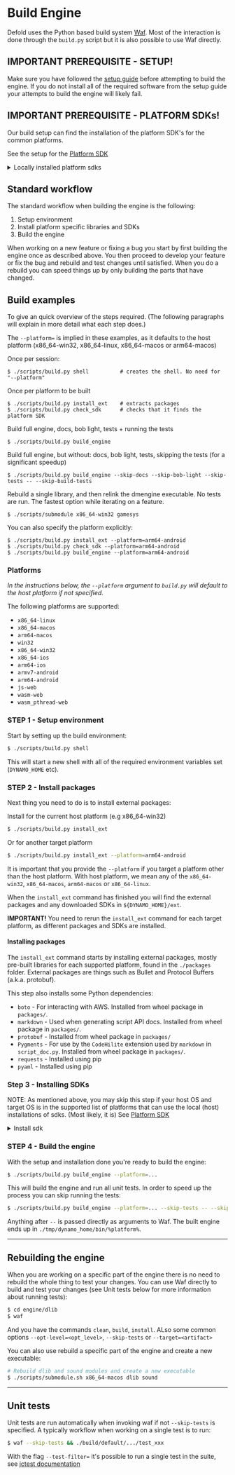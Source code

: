 # Build Engine

Defold uses the Python based build system [Waf](https://waf.io/). Most of the interaction is done through the `build.py` script but it is also possible to use Waf directly.

## IMPORTANT PREREQUISITE - SETUP!

Make sure you have followed the [setup guide](/README_SETUP.md) before attempting to build the engine. If you do not install all of the required software from the setup guide your attempts to build the engine will likely fail.

## IMPORTANT PREREQUISITE - PLATFORM SDKs!

Our build setup can find the installation of the platform SDK's for the common platforms.

See the setup for the [Platform SDK](./README_SETUP.md#platform-sdk)

<details><summary>Locally installed platform sdks</summary><p>

### Using local installation

Our build setup can find the installation of the platform SDK's for the common platforms.
See [Platform SDK](./README_SETUP.md#platform-sdk)

If you have these tools installed, you can skip the `./scripts/build.py install_sdk` step altogether.

Since support for locally installed SDK's is in progress, some platforms still _do_ require the `--install_sdk` step, and thus requires you to have the prepackaged sdk's available.

### Prepackaged SDKs

This step is currently needed for HTML5.

Due to licensing restrictions **the SDKs are not distributed with Defold**. You need to provide these from a URL accessible by your local machine so that `build.py` and the `install_ext` command can download and unpack them.

__In order to simplify this process we provide scripts to download and package the SDKs__ [Read more about this process here](/scripts/package/README.md).

The path to the SDKs can either be passed to `build.py` using the `--package-path` option or by setting the `DM_PACKAGES_URL` environment variable.

</p></details>

## Standard workflow

The standard workflow when building the engine is the following:

1. Setup environment
2. Install platform specific libraries and SDKs
3. Build the engine

When working on a new feature or fixing a bug you start by first building the engine once as described above. You then proceed to develop your feature or fix the bug and rebuild and test changes until satisfied. When you do a rebuild you can speed things up by only building the parts that have changed.

## Build examples

To give an quick overview of the steps required.
(The following paragraphs will explain in more detail what each step does.)

The `--platform=` is implied in these examples, as it defaults to the host platform (x86_64-win32, x86_64-linux, x86_64-macos or arm64-macos)

Once per session:
```
$ ./scripts/build.py shell          # creates the shell. No need for "--platform"
```

Once per platform to be built
```
$ ./scripts/build.py install_ext    # extracts packages
$ ./scripts/build.py check_sdk      # checks that it finds the platform SDK
```

Build full engine, docs, bob light, tests + running the tests

    $ ./scripts/build.py build_engine

Build full engine, but without: docs, bob light, tests, skipping the tests (for a significant speedup)

    $ ./scripts/build.py build_engine --skip-docs --skip-bob-light --skip-tests -- --skip-build-tests

Rebuild a single library, and then relink the dmengine executable. No tests are run. The fastest option while iterating on a feature.

    $ ./scripts/submodule x86_64-win32 gamesys


You can also specify the platform explicitly:
```
$ ./scripts/build.py install_ext --platform=arm64-android
$ ./scripts/build.py check_sdk --platform=arm64-android
$ ./scripts/build.py build_engine --platform=arm64-android
```

### Platforms

*In the instructions below, the `--platform` argument to `build.py` will default to the host platform if not specified.*

The following platforms are supported:

* `x86_64-linux`
* `x86_64-macos`
* `arm64-macos`
* `win32`
* `x86_64-win32`
* `x86_64-ios`
* `arm64-ios`
* `armv7-android`
* `arm64-android`
* `js-web`
* `wasm-web`
* `wasm_pthread-web`

### STEP 1 - Setup environment

Start by setting up the build environment:

```sh
$ ./scripts/build.py shell
```

This will start a new shell with all of the required environment variables set (`DYNAMO_HOME` etc).

### STEP 2 - Install packages

Next thing you need to do is to install external packages:

Install for the current host platform (e.g x86_64-win32)
```sh
$ ./scripts/build.py install_ext
```

Or for another target platform
```sh
$ ./scripts/build.py install_ext --platform=arm64-android
```

It is important that you provide the `--platform` if you target a platform other than the host platform.
With host platform, we mean any of the `x86_64-win32`, `x86_64-macos`, `arm64-macos` or `x86_64-linux`.

When the `install_ext` command has finished you will find the external packages and any downloaded SDKs in `${DYNAMO_HOME}/ext`.

**IMPORTANT!**
You need to rerun the `install_ext` command for each target platform, as different packages and SDKs are installed.

#### Installing packages
The `install_ext` command starts by installing external packages, mostly pre-built libraries for each supported platform, found in the `./packages` folder. External packages are things such as Bullet and Protocol Buffers (a.k.a. protobuf).

This step also installs some Python dependencies:

* `boto` - For interacting with AWS. Installed from wheel package in `packages/`.
* `markdown` - Used when generating script API docs. Installed from wheel package in `packages/`.
* `protobuf` - Installed from wheel package in `packages/`
* `Pygments` - For use by the `CodeHilite` extension used by `markdown` in `script_doc.py`. Installed from wheel package in `packages/`.
* `requests` - Installed using pip
* `pyaml` - Installed using pip

### Step 3 - Installing SDKs

NOTE: As mentioned above, you may skip this step if your host OS and target OS is in the supported list of platforms that can use the local (host) installations of sdks.
(Most likely, it is)
See [Platform SDK](./README_SETUP.md#platform-sdk)

<details><summary>Install sdk</summary><p>

See [./README_SETUP.md]()

The `install_sdk`command will install SDKs (build tools etc) such as the Android SDK when building for Android or the Emscripten SDK for HTML5.

If you wish to build for any other platform, you will need to install an sdk package where the build system can find it.

Next thing you need to do is to install external packages:

```sh
$ ./scripts/build.py install_sdk --platform=... --package-path=...
```

You could also set the package path in an environment variable `DM_PACKAGES_URL`:

```sh
$ DM_PACKAGES_URL=https://my.url ./scripts/build.py install_sdk --platform=...
```

</p></details>


### STEP 4 - Build the engine

With the setup and installation done you're ready to build the engine:

```sh
$ ./scripts/build.py build_engine --platform=...
```

This will build the engine and run all unit tests. In order to speed up the process you can skip running the tests:

```sh
$ ./scripts/build.py build_engine --platform=... --skip-tests -- --skip-build-tests
```

Anything after `--` is passed directly as arguments to Waf. The built engine ends up in `./tmp/dynamo_home/bin/%platform%`.

---

## Rebuilding the engine

When you are working on a specific part of the engine there is no need to rebuild the whole thing to test your changes. You can use Waf directly to build and test your changes (see Unit tests below for more information about running tests):

```sh
$ cd engine/dlib
$ waf
```

And you have the commands `clean`,  `build`, `install`.
ALso some common options `--opt-level=<opt_level>`, `--skip-tests` or `--target=<artifact>`

You can also use rebuild a specific part of the engine and create a new executable:

```sh
# Rebuild dlib and sound modules and create a new executable
$ ./scripts/submodule.sh x86_64-macos dlib sound
```

---

## Unit tests

Unit tests are run automatically when invoking waf if not `--skip-tests` is specified. A typically workflow when working on a single test is to run:

```sh
$ waf --skip-tests && ./build/default/.../test_xxx
```

With the flag `--test-filter=` it's possible to run a single test in the suite, see [jctest documentation](https://jcash.github.io/jctest/api/03-runtime/#command-line-options)

